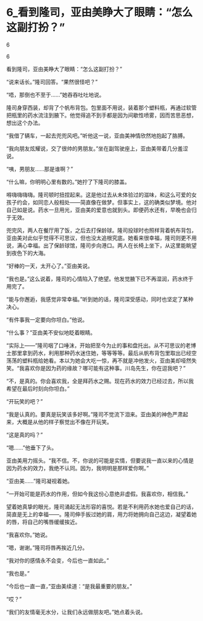 # 6_看到隆司，亚由美睁大了眼睛：“怎么这副打扮？”

6

6

看到隆司，亚由美睁大了眼睛：“怎么这副打扮？”

“说来话长。”隆司回答。“果然很怪吧？”

“唔，那倒也不至于……”她吞吞吐吐地说。

隆司身穿西装，却背了个帆布背包。包里面不用说，装着那个塑料瓶，再通过软管把瓶里的药水流注到腋下。他觉得追不到手都是因为间歇性喷雾，因而苦思恶想，想出这个办法。

“我借了辆车，一起去兜兜风吧。”听他这一说，亚由美神情欣然地抱起了胳膊。

“我向朋友炫耀说，交了很帅的男朋友。”坐在副驾驶座上，亚由美带着几分羞涩说。

“咦，男朋友……那是谁啊？”

“什么嘛，你明明心里有数的。”她拧了下隆司的膝盖。

嘚嗨嗨嗨嗨。隆司顿时扭捏起来。这是他过去从未体验过的滋味，和这么可爱的女孩子约会，如同恋人般相处——简直像在做梦。但事实上，这的确类似梦境。他对自己如是说。药水一旦用光，亚由美的爱意也就到头。即便药水还有，早晚也会归于无效。

兜完风，两人在餐厅用了饭，之后去打保龄球。隆司投球时也照样背着帆布背包，亚由美对此似乎觉得不可思议，但也没太追根究底。她看来很幸福，隆司则更不用说，满心幸福。出了保龄球馆，隆司步向港口。两人在长椅上坐下，从这里能眺望到夜色下的大海。

“好棒的一天，太开心了。”亚由美说。

“我也是。”这么说着，隆司的心情陷入了绝望。他发觉腋下已不再湿润，药水终于用完了。

“能与你邂逅，我感觉非常幸福。”听到她的话，隆司深受感动，同时也坚定了某种决心。

“有件事我一定要向你坦白。”他说。

“什么事？”亚由美不安似地眨着眼睛。

“实际上——”隆司咽了口唾沫，开始把至今为止的事和盘托出。从不可思议的老博士那里拿到药水，利用那种药水迷住她，等等等等。最后从帆布背包里取出已经空荡荡的塑料瓶给她看。本以为她会大吃一惊，再不就是冲他发火，亚由美却哑然失笑。“我喜欢你是因为药的缘故？哪可能有这种事。川岛先生，你在逗我吧？”

“不，是真的。你会喜欢我，全是拜药水之赐。现在药水的效力已经过去，所以我希望在最后时刻向你坦白。”

“开玩笑的吧？”

“我是认真的。要真是玩笑该多好啊。”隆司不觉流下泪来。亚由美的神色严肃起来，大概是从他的样子察觉出不像在开玩笑。

“这是真的吗？”

“嗯……”他垂下了头。

亚由美用力摇头。“我不信。不，你说的可能是实情，但要说我一直以来的心情是因为药水的效力，我绝不认同。因为，我明明是那样爱你啊。”

“亚由美……”隆司凝视着她。

“一开始可能是药水的作用，但如今我这份心意绝非虚假。我喜欢你，相信我。”

望着她真挚的眼光，隆司涌起无法形容的喜悦。若是不利用药水她也爱自己的话，简直是无上的幸福——。隆司伸手扳过她的肩，用力将她拥向自己这边，凝望着她的唇，将自己的嘴唇缓缓挨近。

“我喜欢你。”她说。

“嗯，谢谢。”隆司将唇再挨近几分。

“我对你的感情永不会变，今后也一直如此。”

“我也是。”

“今后也一直一直，”亚由美续道：“是我最重要的朋友。”

“哎？”

“我们的友情毫无水分，让我们永远做朋友吧。”她点着头说。